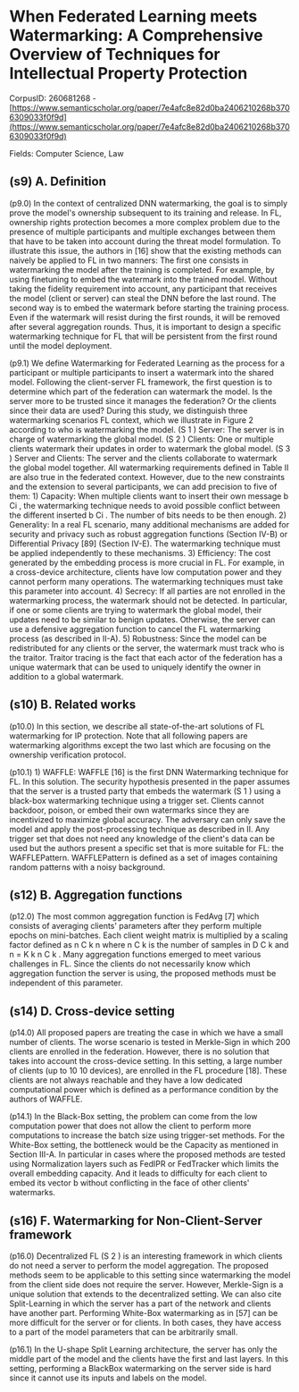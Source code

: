 # When Federated Learning meets Watermarking: A Comprehensive Overview of Techniques for Intellectual Property Protection

CorpusID: 260681268 - [https://www.semanticscholar.org/paper/7e4afc8e82d0ba2406210268b3706309033f0f9d](https://www.semanticscholar.org/paper/7e4afc8e82d0ba2406210268b3706309033f0f9d)

Fields: Computer Science, Law

## (s9) A. Definition
(p9.0) In the context of centralized DNN watermarking, the goal is to simply prove the model's ownership subsequent to its training and release. In FL, ownership rights protection becomes a more complex problem due to the presence of multiple participants and multiple exchanges between them that have to be taken into account during the threat model formulation. To illustrate this issue, the authors in [16] show that the existing methods can naively be applied to FL in two manners: The first one consists in watermarking the model after the training is completed. For example, by using finetuning to embed the watermark into the trained model. Without taking the fidelity requirement into account, any participant that receives the model (client or server) can steal the DNN before the last round. The second way is to embed the watermark before starting the training process. Even if the watermark will resist during the first rounds, it will be removed after several aggregation rounds. Thus, it is important to design a specific watermarking technique for FL that will be persistent from the first round until the model deployment.

(p9.1) We define Watermarking for Federated Learning as the process for a participant or multiple participants to insert a watermark into the shared model. Following the client-server FL framework, the first question is to determine which part of the federation can watermark the model. Is the server more to be trusted since it manages the federation? Or the clients since their data are used? During this study, we distinguish three watermarking scenarios FL context, which we illustrate in Figure 2 according to who is watermarking the model. (S 1 ) Server: The server is in charge of watermarking the global model. (S 2 ) Clients: One or multiple clients watermark their updates in order to watermark the global model. (S 3 ) Server and Clients: The server and the clients collaborate to watermark the global model together. All watermarking requirements defined in Table II are also true in the federated context. However, due to the new constraints and the extension to several participants, we can add precision to five of them: 1) Capacity: When multiple clients want to insert their own message b Ci , the watermarking technique needs to avoid possible conflict between the different inserted b Ci . The number of bits needs to be then enough. 2) Generality: In a real FL scenario, many additional mechanisms are added for security and privacy such as robust aggregation functions (Section IV-B) or Differential Privacy [89] (Section IV-E). The watermarking technique must be applied independently to these mechanisms. 3) Efficiency: The cost generated by the embedding process is more crucial in FL. For example, in a cross-device architecture, clients have low computation power and they cannot perform many operations. The watermarking techniques must take this parameter into account. 4) Secrecy: If all parties are not enrolled in the watermarking process, the watermark should not be detected. In particular, if one or some clients are trying to watermark the global model, their updates need to be similar to benign updates. Otherwise, the server can use a defensive aggregation function to cancel the FL watermarking process (as described in II-A). 5) Robustness: Since the model can be redistributed for any clients or the server, the watermark must track who is the traitor. Traitor tracing is the fact that each actor of the federation has a unique watermark that can be used to uniquely identify the owner in addition to a global watermark.
## (s10) B. Related works
(p10.0) In this section, we describe all state-of-the-art solutions of FL watermarking for IP protection. Note that all following papers are watermarking algorithms except the two last which are focusing on the ownership verification protocol.

(p10.1) 1) WAFFLE: WAFFLE [16] is the first DNN Watermarking technique for FL. In this solution. The security hypothesis presented in the paper assumes that the server is a trusted party that embeds the watermark (S 1 ) using a black-box watermarking technique using a trigger set. Clients cannot backdoor, poison, or embed their own watermarks since they are incentivized to maximize global accuracy. The adversary can only save the model and apply the post-processing technique as described in II. Any trigger set that does not need any knowledge of the client's data can be used but the authors present a specific set that is more suitable for FL: the WAFFLEPattern. WAFFLEPattern is defined as a set of images containing random patterns with a noisy background.
## (s12) B. Aggregation functions
(p12.0) The most common aggregation function is FedAvg [7] which consists of averaging clients' parameters after they perform multiple epochs on mini-batches. Each client weight matrix is multiplied by a scaling factor defined as n C k n where n C k is the number of samples in D C k and n = K k n C k . Many aggregation functions emerged to meet various challenges in FL. Since the clients do not necessarily know which aggregation function the server is using, the proposed methods must be independent of this parameter.
## (s14) D. Cross-device setting
(p14.0) All proposed papers are treating the case in which we have a small number of clients. The worse scenario is tested in Merkle-Sign in which 200 clients are enrolled in the federation. However, there is no solution that takes into account the cross-device setting. In this setting, a large number of clients (up to 10 10 devices), are enrolled in the FL procedure [18]. These clients are not always reachable and they have a low dedicated computational power which is defined as a performance condition by the authors of WAFFLE.

(p14.1) In the Black-Box setting, the problem can come from the low computation power that does not allow the client to perform more computations to increase the batch size using trigger-set methods. For the White-Box setting, the bottleneck would be the Capacity as mentioned in Section III-A. In particular in cases where the proposed methods are tested using Normalization layers such as FedIPR or FedTracker which limits the overall embedding capacity. And it leads to difficulty for each client to embed its vector b without conflicting in the face of other clients' watermarks.
## (s16) F. Watermarking for Non-Client-Server framework
(p16.0) Decentralized FL (S 2 ) is an interesting framework in which clients do not need a server to perform the model aggregation. The proposed methods seem to be applicable to this setting since watermarking the model from the client side does not require the server. However, Merkle-Sign is a unique solution that extends to the decentralized setting. We can also cite Split-Learning in which the server has a part of the network and clients have another part. Performing White-Box watermarking as in [57] can be more difficult for the server or for clients. In both cases, they have access to a part of the model parameters that can be arbitrarily small.

(p16.1) In the U-shape Split Learning architecture, the server has only the middle part of the model and the clients have the first and last layers. In this setting, performing a BlackBox watermarking on the server side is hard since it cannot use its inputs and labels on the model.
